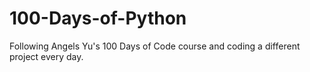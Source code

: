 # 100-Days-of-Python
Following Angels Yu's 100 Days of Code course and coding a different project every day.
